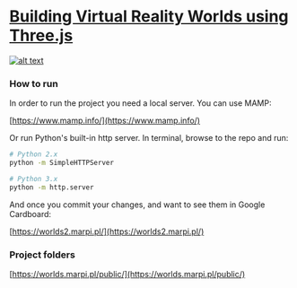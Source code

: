 # [Building Virtual Reality Worlds using Three.js](http://grayarea.org/workshop/building-virtual-reality-worlds-using-threejs/)

[![alt text](http://worlds2.marpi.pl/assets/image.jpg "Building Virtual Reality Worlds using Three.js")](https://worlds2.marpi.pl/)

### How to run

In order to run the project you need a local server. You can use MAMP:

[https://www.mamp.info/](https://www.mamp.info/)

Or run Python's built-in http server.
In terminal, browse to the repo and run:

```sh
# Python 2.x
python -m SimpleHTTPServer
```

```sh
# Python 3.x
python -m http.server
```

And once you commit your changes, and want to see them in Google Cardboard:

[https://worlds2.marpi.pl/](https://worlds2.marpi.pl/)

### Project folders

[https://worlds.marpi.pl/public/](https://worlds.marpi.pl/public/)
